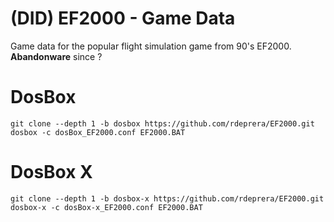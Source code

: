 # (DID) EF2000 - Game Data

Game data for the popular flight simulation game from 90's EF2000. **Abandonware** since ?

# DosBox

`git clone --depth 1 -b dosbox https://github.com/rdeprera/EF2000.git`
`dosbox -c dosBox_EF2000.conf EF2000.BAT`

# DosBox X
`git clone --depth 1 -b dosbox-x https://github.com/rdeprera/EF2000.git`
`dosbox-x -c dosBox-x_EF2000.conf EF2000.BAT`